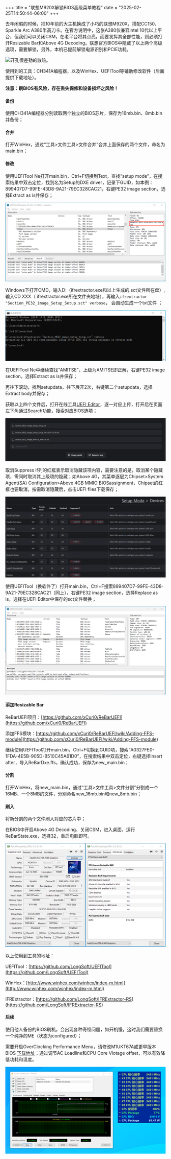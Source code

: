 +++
title = "联想M920X解锁BIOS高级菜单教程"
date = "2025-02-25T14:50:44-06:00"
+++

去年闲暇的时候，把10年前的大主机换成了小巧的联想M920X，搭配CC150、Sparkle Arc A380半高刀卡。在官方说明中，这张A380仅兼容intel 10代以上平台，但我们可以关闭CSM，在老平台将其点亮，而要发挥其全部性能，则必须打开Resizable Bar和Above 4G Decoding。联想官方BIOS中隐藏了以上两个高级选项，需要解锁，另外，本机已提前解锁电源识别和PCIE功耗。

<img alt="开孔很差劲的散热。" src="/posts/2025-05-25-lenovo-m920x-unlock-bios/m920x.jpg" />

使用到的工具：CH341A编程器，以及WinHex、UEFITool等铺助修改软件（后面提供下载地址）。

**注意：刷BIOS有风险，存在丢失保修和设备损坏之风险！**

#### 备份

使用CH341A编程器分别读取两个独立的BIOS芯片，保存为16mb.bin、8mb.bin并备份；

#### 合并

打开WinHex，通过“工具>文件工具>文件合并”合并上面保存的两个文件，命名为main.bin；

<!--excerpt-->

#### 修改

使用UEFITool Ne打开main.bin，Ctrl+F切换到Text，查找“setup mode”，在搜索结果中双击定位，找到名为Setup的DXE driver，记录下GUID，如本例：899407D7-99FE-43D8-9A21-79EC328CAC21，右键PE32 image section，选择Extract as is并保存；

<img alt="双击定位，记住右边的GUID。" src="/posts/2025-05-25-lenovo-m920x-unlock-bios/setupmode.png" />

Windows下打开CMD，输入D:（ifrextractor.exe和以上生成的.sct文件所在盘）,输入CD XXX（ ifrextractor.exe所在文件夹地址），再输入`ifrextractor "Section_PE32_image_Setup_Setup.sct" verbose`， 会自动生成一个txt文件 ；

<img alt="先进所在盘，再进所在文件夹。" src="/posts/2025-05-25-lenovo-m920x-unlock-bios/cmd.png" />

在UEFITool Ne中继续查找“AMITSE”，上级为AMITSE即正解，右键PE32 image section，选择Extract as is并保存；

再往下滚动，找到setupdata，往下展开2次，右键第二个setupdata，选择Extract body并保存；

获取以上四个文件后，打开在线工具[UEFI Editor](https://boringboredom.github.io/UEFI-Editor/)，逐一对应上传，打开后在页面左下角通过Search功能，搜索对应BIOS选项；

<img alt="要对应上传，有提示。" src="/posts/2025-05-25-lenovo-m920x-unlock-bios/uefieditor.png" />

取消Suppress if列的红框表示取消隐藏该项内容，需要注意的是，取消某个隐藏项，需同时取消其上级项的隐藏；如Above 4G，其菜单逐层为Chipset>System Agent(SA) Configuration>Above 4GB MMIO BIOSassignment，Chipset的红框也要取消，按需取消隐藏后，点击UEFI files下载保存；

<img alt="above 4g在chipset底下的底下。" src="/posts/2025-05-25-lenovo-m920x-unlock-bios/chipset.png" />

使用UEFITool（换软件了）打开main.bin，Ctrl+F搜索899407D7-99FE-43D8-9A21-79EC328CAC21（同上），右键PE32 image section，选择Replace as is，选择在UEFI Editor中保存的sct文件替换；

<img alt="确认replace成功。" src="/posts/2025-05-25-lenovo-m920x-unlock-bios/replace.png" />

#### 添加Resizable Bar

ReBarUEFI项目：[https://github.com/xCuri0/ReBarUEFI](https://github.com/xCuri0/ReBarUEFI)

添加FFS模块：[https://github.com/xCuri0/ReBarUEFI/wiki/Adding-FFS-module](https://github.com/xCuri0/ReBarUEFI/wiki/Adding-FFS-module)

继续使用UEFITool打开main.bin，Ctrl+F切换到GUID项，搜索“A0327FE0-1FDA-4E5B-905D-B510C45A61D0”，在搜索结果中双击定位，右键选择Insert after，导入ReBarDxe.ffs，确认成功，保存为new_main.bin；

#### 分割

打开WinHex，将new_main.bin，通过“工具>文件工具>文件分割”分割成一个16MB、一个8MB的文件，分别命名new_16mb.bin和new_8mb.bin；

#### 刷入

将新分割的两个文件刷入对应的芯片中；

在BIOS中开启Above 4G Decoding、关闭CSM，进入桌面，运行ReBarState.exe，选择32，重启电脑即可。

<img alt="状态都正常，然后跑个分试试。" src="/posts/2025-05-25-lenovo-m920x-unlock-bios/rebar.png" />

以上使用到工具的地址：

UEFITool：[https://github.com/LongSoft/UEFITool](https://github.com/LongSoft/UEFITool)

WinHex：[http://www.winhex.com/winhex/index-m.html](http://www.winhex.com/winhex/index-m.html)

IFRExtractor：[https://github.com/LongSoft/IFRExtractor-RS](https://github.com/LongSoft/IFRExtractor-RS)

#### 后续

使用他人备份的BIOS刷机，会出现各种奇怪问题，如开机慢，这时我们需要替换一个纯净的ME（状态为configured）；

需要开启OverClocking Performance Menu，请修改M1UKT67A或更早版本BIOS [下载地址](https://newsupport.lenovo.com.cn/driveDownloads_detail.html?driveId=126093)；通过调节AC Loadline和CPU Core Vlotage offset，可以有效降低功耗和温度。

<img alt="温度下降明显，可上更高性能的CPU。" src="/posts/2025-05-25-lenovo-m920x-unlock-bios/acloadline.png" />
